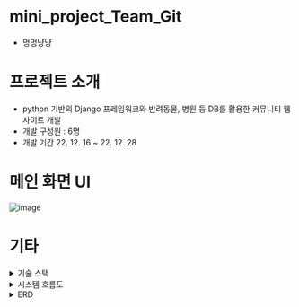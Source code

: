 # mini_project_Team_Git
- 멍멍냥냥

# 프로젝트 소개
- python 기반의 Django 프레임워크와 반려동물, 병원 등 DB를 활용한 커뮤니티 웹사이트 개발
- 개발 구성원 : 6명
- 개발 기간 22. 12. 16 ~ 22. 12. 28

# 메인 화면 UI
![image](https://github.com/user-attachments/assets/6c8642fc-3da0-45d3-8eca-d40d3e975eda)

# 기타

<details>
<summary>기술 스택</summary>
<div markdown="">

![image](https://github.com/user-attachments/assets/548420d1-07ea-4d98-8d2b-0bff5d033ec7)

</div>
</details>

<details>
<summary>시스템 흐름도</summary>
<div markdown="">
![image](https://github.com/user-attachments/assets/aa7c9300-7533-4b82-baa7-08944ae59e9c)

</div>
</details>

<details>
<summary>ERD</summary>
<div markdown="">
  
![image](https://github.com/user-attachments/assets/15c2bc98-e487-459f-b97e-3df2823c1ad9)


</div>
</details>
